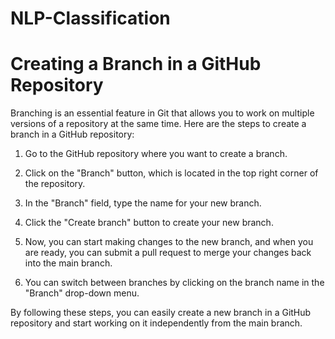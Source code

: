 # NLP-Classification
# Creating a Branch in a GitHub Repository

Branching is an essential feature in Git that allows you to work on multiple versions of a repository at the same time. Here are the steps to create a branch in a GitHub repository:

1. Go to the GitHub repository where you want to create a branch.

2. Click on the "Branch" button, which is located in the top right corner of the repository.

3. In the "Branch" field, type the name for your new branch.

4. Click the "Create branch" button to create your new branch.

5. Now, you can start making changes to the new branch, and when you are ready, you can submit a pull request to merge your changes back into the main branch.

6. You can switch between branches by clicking on the branch name in the "Branch" drop-down menu.

By following these steps, you can easily create a new branch in a GitHub repository and start working on it independently from the main branch.
